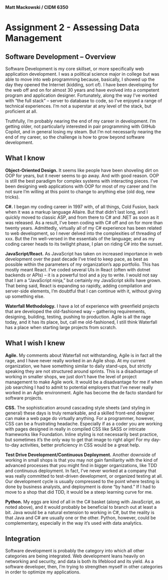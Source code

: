 **Matt Mackowski / CIDM 6350**

# Assignment 2 - Assessing Data Management

## Software Development – Overview

Software Development is my core skillset, or more specifically web application development. I was a political science major in college but was able to move into web programming because, basically, I showed up the day they opened the Internet (kidding, sort of). I have been developing for the web off and on for almost 30 years and have evolved into a competent program and application designer. Fortunately, along the way I’ve worked with “the full stack” – server to database to code, so I’ve enjoyed a range of technical experiences. I’m not a superstar at any level of the stack, but proficient at all.

Truthfully, I’m probably nearing the end of my career in development. I’m getting older, not particularly interested in pair programming with GitHub Copilot, and in general losing my steam. But I’m not necessarily nearing the end of my career, so the challenge is how to grow beyond software development.

## What I know

****Object-Oriented Design.**** It seems like people have been shoveling dirt on OOP for years, but it never seems to go away. And with good reason. OOP is still the best paradigm for complex systems with interacting pieces. I’ve been designing web applications with OOP for most of my career and I’m not sure I’m willing at this point to change to anything else (old dog, new tricks).

****C#.**** I began my coding career in 1997 with, of all things, Cold Fusion, back when it was a markup language Allaire. But that didn’t last long, and I quickly moved to classic ASP, and from there to C# and .NET as soon as it was released. As a result, I’ve been coding with C# off and on for more than twenty years. Admittedly, virtually all of my C# experience has been related to web development, so I never delved into the complexities of threading of xxx. But the I’m well-versed in the essentials of the language; and as my coding career heads to its twilight phase, I plan on riding C# into the sunset.

****JavaScript/React.**** As JavaScript has taken on increased importance in web development over the past decade I’ve tried to keep pace, as best as possible within the parameters of my organization’s app portfolio. This has mostly meant React. I’ve coded several UIs in React (often with dotnet backends or APIs) – it is a powerful tool and a joy to write. I would not say that I am a “JavaScript ninja,” but certainly my JavaScript skills have grown. That being said, React is expanding so rapidly, adding compilation and server-side elements, I’m doubtful that I can continue with it, without giving up something else.

****Waterfall Methodology.**** I have a lot of experience with greenfield projects that are developed the old-fashioned way – gathering requirements, designing, building, testing, pushing to production. Agile is all the rage today, and it has its place, but, call me old-fashioned, I still think Waterfall has a place when starting large projects from scratch.

## What I wish I knew

****Agile.**** My comments about Waterfall not withstanding, Agile is in fact all the rage, and I have never really worked in an Agile shop. At my current organization, we have something similar to daily stand-ups, but strictly speaking they are not structured around sprints. This is a disadvantage of working in smaller shops, we just don’t have the level of project management to make Agile work. It would be a disadvantage for me if when job searching I had to admit to potential employers that I’ve never really worked in an Agile environment. Agile has become the de facto standard for software projects.

****CSS.**** The sophistication around cascading style sheets (and styling in general) these days is truly remarkable, and a skilled front-end designer can make a web page do virtually anything. For a programmer, however, CSS can be a frustrating headache. Especially if as a coder you are working with pages designed in really in compiled CSS like SASS or intricate frameworks like Foundation. Inline styling is not necessarily best practice, but sometimes it’s the only way to get that image to right align! For my day-to-day activities, better proficiency in CSS would be a great help.

****Test Drive Development/Continuous Deployment.**** Another downside of working in small shops is that you may not gain familiarity with the kind of advanced processes that you might find in bigger organizations, like TDD and continuous deployment. In fact, I’ve never worked at a company that was really committed to test-driven development, or organized testing at all. Our development cycle is usually compressed to the point where testing is done by business analysts, and deployment is done “by hand.” If I had to move to a shop that did TDD, it would be a steep learning curve for me.

****Python.**** My eggs are kind of all in the C# basket (along with JavaScript, as noted above), and it would probably be beneficial to branch out at least a bit. Java would be a natural extension to working in C#, but the reality is that Java and C# are usually one or the other. Python, however, could be complementary, especially in the way it’s used with data analytics.

## Integration

Software development is probably the category into which all other categories are being integrated. Web development leans heavily on networking and security, and data is both its lifeblood and its yield. As a software developer, then, I’m trying to strengthen myself in other categories in order to optimize my applications.
